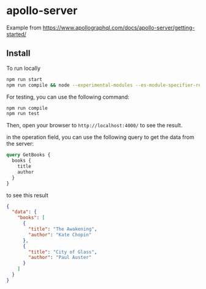# apollo-server

Example from https://www.apollographql.com/docs/apollo-server/getting-started/

## Install

To run locally

```bash
npm run start
npm run compile && node --experimental-modules --es-module-specifier-resolution=node ./dist/src/index.js
```

For testing, you can use the following command:

```bash
npm run compile
npm run test
```

Then, open your browser to `http://localhost:4000/` to see the result.

in the operation field, you can use the following query to get the data from the server:

```graphql
query GetBooks {
  books {
    title
    author
  }
}
```

to see this result

```json
{
  "data": {
    "books": [
      {
        "title": "The Awakening",
        "author": "Kate Chopin"
      },
      {
        "title": "City of Glass",
        "author": "Paul Auster"
      }
    ]
  }
}
```
